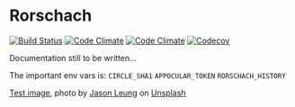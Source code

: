 Rorschach
=========

[![Build Status](https://img.shields.io/travis/xendk/rorschach.svg?style=for-the-badge)](https://travis-ci.org/xendk/rorschach)
[![Code Climate](https://img.shields.io/codeclimate/maintainability/xendk/rorschach.svg?style=for-the-badge)](https://codeclimate.com/github/xendk/rorschach)
[![Code Climate](https://img.shields.io/codeclimate/issues/xendk/rorschach.svg?style=for-the-badge)](https://codeclimate.com/github/xendk/rorschach)
[![Codecov](https://img.shields.io/codecov/c/github/xendk/rorschach.svg?style=for-the-badge)](https://codecov.io/gh/xendk/rorschach/branch/master)

Documentation still to be written...

The important env vars is:
`CIRCLE_SHA1`
`APPOCULAR_TOKEN`
`RORSCHACH_HISTORY`


[Test image](https://unsplash.com/photos/XYpxR9J-U54), photo by [Jason Leung](https://unsplash.com/@ninjason) on [Unsplash](https://unsplash.com/)

